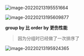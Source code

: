 ![image-20220213195551664](C:\Users\26442\AppData\Roaming\Typora\typora-user-images\image-20220213195551664.png)

![image-20220213195609877](C:\Users\26442\AppData\Roaming\Typora\typora-user-images\image-20220213195609877.png)

**group by 比 order by 更伤性能**

> 因为分组时已经做了一次排序了



![image-20220213195924365](C:\Users\26442\AppData\Roaming\Typora\typora-user-images\image-20220213195924365.png)

